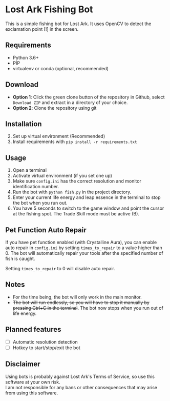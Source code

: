 # Lost Ark Fishing Bot

This is a simple fishing bot for Lost Ark. It uses OpenCV to detect the exclamation point [!] in the screen.

## Requirements
- Python 3.6+
- PIP
- virtualenv or conda (optional, recommended)

## Download
- **Option 1**: Click the green clone button of the repository in Github, select `Download ZIP` and extract in a directory of your choice.
- **Option 2**: Clone the repository using git

## Installation
2. Set up virtual environment (Recommended)
3. Install requirements with `pip install -r requirements.txt`

## Usage
1. Open a terminal
2. Activate virtual environment (if you set one up)
3. Make sure `config.ini` has the correct resolution and monitor identification number.
4. Run the bot with `python fish.py` in the project directory.
5. Enter your current life energy and leap essence in the terminal to stop the bot when you run out.
6. You have 5 seconds to switch to the game window and point the cursor at the fishing spot. The Trade Skill mode must be active (B).

## Pet Function Auto Repair
If you have pet function enabled (with Crystalline Aura), you can enable auto repair in `config.ini` by setting `times_to_repair` to a value higher than 0. The bot will automatically repair your tools after the specified number of fish is caught.  
 
Setting `times_to_repair` to 0 will disable auto repair.

## Notes
- For the time being, the bot will only work in the main monitor.
- ~~The bot will run endlessly, so you will have to stop it manually by pressing Ctrl+C in the terminal~~. The bot now stops when you run out of life energy.

## Planned features
- [ ] Automatic resolution detection
- [ ] Hotkey to start/stop/exit the bot

## Disclaimer
Using bots is probably against Lost Ark's Terms of Service, so use this software at your own risk.  
I am not responsible for any bans or other consequences that may arise from using this software.


